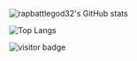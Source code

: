 ![rapbattlegod32's GitHub stats](https://github-readme-stats.vercel.app/api?username=rapbattlegod32&show_icons=true&theme=radical)

![Top Langs](https://github-readme-stats.vercel.app/api/top-langs/?username=rapbattlegod32&layout=compact&theme=radical)
<p  align="left">
<img src="https://visitor-badge.laobi.icu/badge?page_id=rapbattlegod32.rapbattlegod32" alt="visitor badge"/>       
</p>
